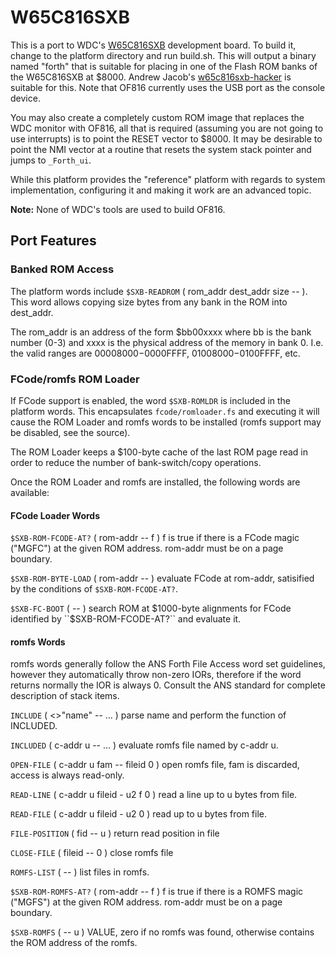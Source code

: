 # W65C816SXB

This is a port to WDC's [W65C816SXB](https://wdc65xx.com/boards/w65c816sxb-engineering-development-system/)
development board.  To build it, change to the platform directory and run
build.sh.  This will output a binary named "forth" that is suitable for placing
in one of the Flash ROM banks of the W65C816SXB at $8000. Andrew Jacob's
[w65c816sxb-hacker](https://github.com/andrew-jacobs/w65c816sxb-hacker) is
suitable for this.  Note that OF816 currently uses the USB port as the console
device.

You may also create a completely custom ROM image that replaces the WDC monitor
with OF816, all that is required (assuming you are not going to use interrupts)
is to point the RESET vector to $8000.  It may be desirable to point the NMI
vector at a routine that resets the system stack pointer and jumps to
``_Forth_ui``.

While this platform provides the "reference" platform with regards to system
implementation, configuring it and making it work are an advanced topic.

**Note:**  None of WDC's tools are used to build OF816.


## Port Features

### Banked ROM Access

The platform words include ``$SXB-READROM`` ( rom_addr dest_addr size -- ).
This word allows copying size bytes from any bank in the ROM into dest_addr.

The rom_addr is an address of the form $bb00xxxx where bb is the bank number
(0-3) and xxxx is the physical address of the memory in bank 0.  I.e. the
valid ranges are $00008000-$0000FFFF, $01008000-$0100FFFF, etc.

### FCode/romfs ROM Loader

If FCode support is enabled, the word ``$SXB-ROMLDR`` is included in the
platform words.  This encapsulates ``fcode/romloader.fs`` and executing it will
cause the ROM Loader and romfs words to be installed (romfs support may be
disabled, see the source).

The ROM Loader keeps a $100-byte cache of the last ROM page read in order to
reduce the number of bank-switch/copy operations.

Once the ROM Loader and romfs are installed, the following words are available:

#### FCode Loader Words

``$SXB-ROM-FCODE-AT?`` ( rom-addr -- f ) f is true if there is a FCode magic
("MGFC") at the given ROM address.  rom-addr must be on a page boundary.

``$SXB-ROM-BYTE-LOAD`` ( rom-addr -- ) evaluate FCode at rom-addr, satisified
by the conditions of ``$SXB-ROM-FCODE-AT?``.

``$SXB-FC-BOOT`` ( -- ) search ROM at $1000-byte alignments for FCode identified
by ``$SXB-ROM-FCODE-AT?`` and evaluate it.

#### romfs Words

romfs words generally follow the ANS Forth File Access word set guidelines,
however they automatically throw non-zero IORs, therefore if the word returns
normally the IOR is always 0.  Consult the ANS standard for complete description
of stack items.

``INCLUDE`` ( <>"name" -- ... ) parse name and perform the function of INCLUDED.

``INCLUDED`` ( c-addr u -- ... ) evaluate romfs file named by c-addr u.

``OPEN-FILE`` ( c-addr u fam -- fileid 0 ) open romfs file, fam is discarded,
access is always read-only.

``READ-LINE`` ( c-addr u fileid - u2 f 0 ) read a line up to u bytes from file.

``READ-FILE`` ( c-addr u fileid - u2 0 ) read up to u bytes from file.

``FILE-POSITION`` ( fid -- u ) return read position in file

``CLOSE-FILE`` ( fileid -- 0 ) close romfs file

``ROMFS-LIST`` ( -- ) list files in romfs.

``$SXB-ROM-ROMFS-AT?`` ( rom-addr -- f ) f is true if there is a ROMFS magic
("MGFS") at the given ROM address.  rom-addr must be on a page boundary.

``$SXB-ROMFS`` ( -- u ) VALUE, zero if no romfs was found, otherwise contains
the ROM address of the romfs.
